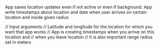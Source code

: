 App saves location updates even if not active or even if background. App write timestamps
about location and date when user arrives on certain location and inside given radius

// Input arguments
// Latitude and longitude for the location for which you want that app works
// App is creating timestamps when you arrive on this location and
// when you leave location
// It is also important range radius set in meters

